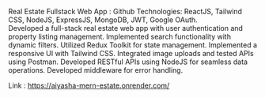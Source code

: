  Real Estate Fullstack Web App :  Github
 Technologies: ReactJS, Tailwind CSS, NodeJS, ExpressJS, MongoDB, JWT, Google OAuth.     
 Developed a full-stack real estate web app with user authentication and property listing management.
 Implemented search functionality with dynamic filters.
 Utilized Redux Toolkit for state management.
 Implemented a responsive UI with Tailwind CSS.
 Integrated image uploads and tested APIs using Postman.
 Developed RESTful APIs using NodeJS for seamless data operations.
 Developed middleware for error handling.

Link : https://aiyasha-mern-estate.onrender.com/
